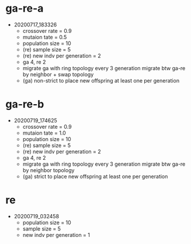 
# ga-re-a

- 20200717_183326
    - crossover rate = 0.9
    - mutaion tate = 0.5
    - population size = 10
    - (re) sample size = 5
    - (re) new indv per generation = 2
    - ga 4, re 2
    - migrate ga with ring topology every 3 generation
      migrate btw ga-re by neighbor + swap topology
    - (ga) non-strict to place new offspring at least one per generation

# ga-re-b

- 20200719_174625
    - crossover rate = 0.9
    - mutaion tate = 1.0
    - population size = 10
    - (re) sample size = 5
    - (re) new indv per generation = 2
    - ga 4, re 2
    - migrate ga with ring topology every 3 generation
      migrate btw ga-re by neighbor topology
    - (ga) strict to place new offspring at least one per generation

# re

- 20200719_032458
    - population size = 10
    - sample size = 5
    - new indv per generation = 1
